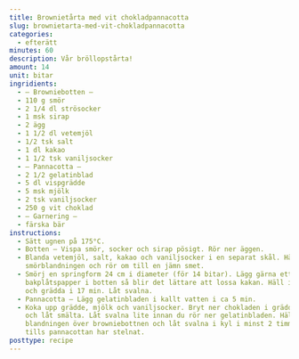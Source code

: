 ```yaml
---
title: Brownietårta med vit chokladpannacotta
slug: brownietarta-med-vit-chokladpannacotta
categories:
  - efterätt
minutes: 60
description: Vår bröllopstårta!
amount: 14
unit: bitar
ingridients:
  - – Browniebotten –
  - 110 g smör
  - 2 1/4 dl strösocker
  - 1 msk sirap
  - 2 ägg
  - 1 1/2 dl vetemjöl
  - 1/2 tsk salt
  - 1 dl kakao
  - 1 1/2 tsk vaniljsocker
  - – Pannacotta –
  - 2 1/2 gelatinblad
  - 5 dl vispgrädde
  - 5 msk mjölk
  - 2 tsk vaniljsocker
  - 250 g vit choklad
  - – Garnering –
  - färska bär
instructions:
  - Sätt ugnen på 175°C.
  - Botten – Vispa smör, socker och sirap pösigt. Rör ner äggen.
  - Blanda vetemjöl, salt, kakao och vaniljsocker i en separat skål. Häll i
    smörblandningen och rör om till en jämn smet.
  - Smörj en springform 24 cm i diameter (för 14 bitar). Lägg gärna ett
    bakplåtspapper i botten så blir det lättare att lossa kakan. Häll i smeten
    och grädda i 17 min. Låt svalna.
  - Pannacotta – Lägg gelatinbladen i kallt vatten i ca 5 min.
  - Koka upp grädde, mjölk och vaniljsocker. Bryt ner chokladen i gräddmjölken
    och låt smälta. Låt svalna lite innan du rör ner gelatinbladen. Häll
    blandningen över browniebottnen och låt svalna i kyl i minst 2 timmar eller
    tills pannacottan har stelnat.
posttype: recipe
---
```

